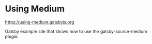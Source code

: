 # Using Medium

https://using-medium.gatsbyjs.org

Gatsby example site that shows how to use the gatsby-source-medium plugin.
